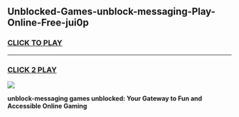
## Unblocked-Games-unblock-messaging-Play-Online-Free-jui0p
<h3>
<a href="https://premium76.site?title=unblock-messaging&ref=26A">CLICK TO PLAY</a></h3>
<hr>

<h3>
<a href="https://premium76.site?title=unblock-messaging&ref=26A">CLICK 2 PLAY</a>
  
</h3>

<a href="https://premium76.site?title=unblock-messaging&ref=26A"><img src="https://clearcache.store/games.png"></a>


**unblock-messaging games unblocked: Your Gateway to Fun and Accessible Online Gaming**
